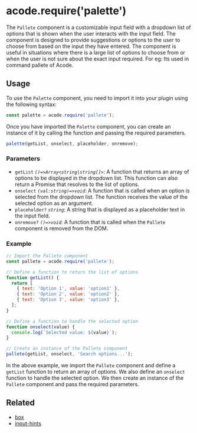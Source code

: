 # acode.require('palette')

The `Pallete` component is a customizable input field with a dropdown list of options that is shown when the user interacts with the input field. The component is designed to provide suggestions or options to the user to choose from based on the input they have entered. The component is useful in situations where there is a large list of options to choose from or when the user is not sure about the exact input required. For eg: Its used in command pallete of Acode.

## Usage

To use the `Palette` component, you need to import it into your plugin using the following syntax:

```js
const palette = acode.require('pallete');
```

Once you have imported the `Palette` component, you can create an instance of it by calling the function and passing the required parameters.

```js
palette(getList, onselect, placeholder, onremove);
```

### Parameters

- `getList` _`()=>Array<string|string[]>`_: A function that returns an array of options to be displayed in the dropdown list. This function can also return a Promise that resolves to the list of options.
- `onselect` _`(val:string)=>void`_: A function that is called when an option is selected from the dropdown list. The function receives the value of the selected option as an argument.
- `placeholder?` _`string`_: A string that is displayed as a placeholder text in the input field.
- `onremove?` _`()=>void`_: A function that is called when the `Pallete` component is removed from the DOM.

### Example

```js
// Import the Pallete component
const pallete = acode.require('pallete');

// Define a function to return the list of options
function getList() {
  return [
    { text: 'Option 1', value: 'option1' },
    { text: 'Option 2', value: 'option2' },
    { text: 'Option 3', value: 'option3' },
  ];
}

// Define a function to handle the selected option
function onselect(value) {
  console.log(`Selected value: ${value}`);
}

// Create an instance of the Pallete component
pallete(getList, onselect, 'Search options...');
```

In the above example, we import the `Pallete` component and define a `getList` function to return an array of options. We also define an `onselect` function to handle the selected option. We then create an instance of the `Pallete` component and pass the required parameters.

## Related

- [box](./box)
- [input-hints](./input-hints)
